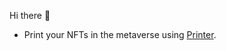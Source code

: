 Hi there 👋

- Print your NFTs in the metaverse using [Printer](https://github.com/sharimot/printer).
